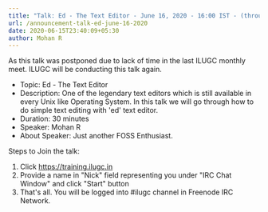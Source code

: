 ```yaml
---
title: "Talk: Ed - The Text Editor - June 16, 2020 - 16:00 IST - (through https://training.ilugc.in)"
url: /announcement-talk-ed-june-16-2020
date: 2020-06-15T23:40:09+05:30
author: Mohan R
---
```


As this talk was postponed due to lack of time in the last ILUGC
monthly meet. ILUGC will be conducting this talk again.

* Topic: Ed - The Text Editor
* Description: One of the legendary text editors which is still available in every Unix like Operating System. In this talk we will go through how to do simple text editing with 'ed' text editor.
* Duration: 30 minutes
* Speaker: Mohan R
* About Speaker: Just another FOSS Enthusiast.

Steps to Join the talk:
1. Click https://training.ilugc.in
2. Provide a name in "Nick" field representing you under "IRC Chat Window" and click "Start" button
3. That's all. You will be logged into #ilugc channel in Freenode IRC Network.

